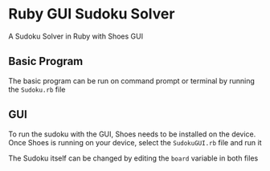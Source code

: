 # Ruby GUI Sudoku Solver
A Sudoku Solver in Ruby with Shoes GUI

## Basic Program
The basic program can be run on command prompt or terminal by running the `Sudoku.rb` file

## GUI
To run the sudoku with the GUI, Shoes needs to be installed on the device. Once Shoes is running on your device, select the `SudokuGUI.rb` file and run it

The Sudoku itself can be changed by editing the `board` variable in both files
